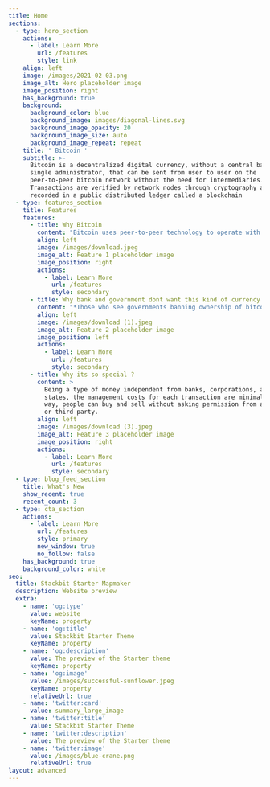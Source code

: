```yaml
---
title: Home
sections:
  - type: hero_section
    actions:
      - label: Learn More
        url: /features
        style: link
    align: left
    image: /images/2021-02-03.png
    image_alt: Hero placeholder image
    image_position: right
    has_background: true
    background:
      background_color: blue
      background_image: images/diagonal-lines.svg
      background_image_opacity: 20
      background_image_size: auto
      background_image_repeat: repeat
    title: ' Bitcoin '
    subtitle: >-
      Bitcoin is a decentralized digital currency, without a central bank or
      single administrator, that can be sent from user to user on the
      peer-to-peer bitcoin network without the need for intermediaries.
      Transactions are verified by network nodes through cryptography and
      recorded in a public distributed ledger called a blockchain
  - type: features_section
    title: Features
    features:
      - title: Why Bitcoin
        content: "Bitcoin uses peer-to-peer technology to operate with no central authority or banks; managing transactions and the issuing of bitcoins is carried out collectively by the network.\_**Bitcoin is open-source; its design is public, nobody owns or controls Bitcoin and\_**[**everyone can take part**](https://bitcoin.org/en/support-bitcoin). Through many of its unique properties, Bitcoin allows exciting uses that could not be covered by any previous payment system.\n"
        align: left
        image: /images/download.jpeg
        image_alt: Feature 1 placeholder image
        image_position: right
        actions:
          - label: Learn More
            url: /features
            style: secondary
      - title: Why bank and government dont want this kind of currency ?
        content: "*Those who see governments banning ownership of bitcoin are ignoring the political power and influence of those who are snapping up most of the bitcoin.*\n\nTo really understand an asset, we have to examine not just the asset itself but\_*who owns it, and who can afford to own it*.\_These attributes will illuminate the\_*political and financial power wielded by the owners of the asset class*.\n\nAnd once we know what sort of political/financial power is in the hands of those owning the asset class, we can predict the limits of political restrictions that can be imposed on that ownership.\n\nAnd I am amused that when essayists claim “the government” will do whatever benefits the government most. While this is broadly true, this ignores the reality that\_*wealthy individuals and corporations own the processes of governance*.\n\nMore accurately, we can say that\_government will do whatever benefits those who control the levers of power most, which is quite different than claiming that the government acts solely to further its own interests. More specifically, it furthers what those at the top of the wealth-power pyramid have set as the government’s interests.\n\n"
        align: left
        image: /images/download (1).jpeg
        image_alt: Feature 2 placeholder image
        image_position: left
        actions:
          - label: Learn More
            url: /features
            style: secondary
      - title: Why its so special ?
        content: >
          Being a type of money independent from banks, corporations, and
          states, the management costs for each transaction are minimal. In this
          way, people can buy and sell without asking permission from any bank
          or third party.
        align: left
        image: /images/download (3).jpeg
        image_alt: Feature 3 placeholder image
        image_position: right
        actions:
          - label: Learn More
            url: /features
            style: secondary
  - type: blog_feed_section
    title: What's New
    show_recent: true
    recent_count: 3
  - type: cta_section
    actions:
      - label: Learn More
        url: /features
        style: primary
        new_window: true
        no_follow: false
    has_background: true
    background_color: white
seo:
  title: Stackbit Starter Mapmaker
  description: Website preview
  extra:
    - name: 'og:type'
      value: website
      keyName: property
    - name: 'og:title'
      value: Stackbit Starter Theme
      keyName: property
    - name: 'og:description'
      value: The preview of the Starter theme
      keyName: property
    - name: 'og:image'
      value: /images/successful-sunflower.jpeg
      keyName: property
      relativeUrl: true
    - name: 'twitter:card'
      value: summary_large_image
    - name: 'twitter:title'
      value: Stackbit Starter Theme
    - name: 'twitter:description'
      value: The preview of the Starter theme
    - name: 'twitter:image'
      value: /images/blue-crane.png
      relativeUrl: true
layout: advanced
---
```

